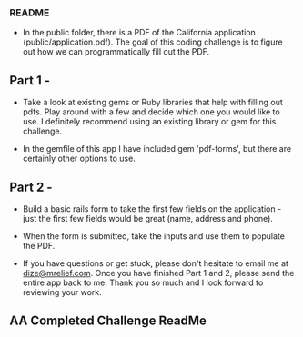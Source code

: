 ### README

* In the public folder, there is a PDF of the California application (public/application.pdf). The goal of this coding challenge is to figure out how we can programmatically fill out the PDF.

## Part 1 -

* Take a look at existing gems or Ruby libraries that help with filling out pdfs.
Play around with a few and decide which one you would like to use. I definitely
recommend using an existing library or gem for this challenge.

* In the gemfile of this app I have included gem 'pdf-forms', but there are certainly
other options to use.


## Part 2 -

* Build a basic rails form to take the first few fields on the application - just the first few fields would be great (name, address and phone).

* When the form is submitted, take the inputs and use them to populate the PDF.


* If you have questions or get stuck, please don't hesitate to email me at
dize@mrelief.com. Once you have finished Part 1 and 2, please send the entire app back to me. Thank you so much and I look forward to reviewing your work.


## AA Completed Challenge ReadMe
